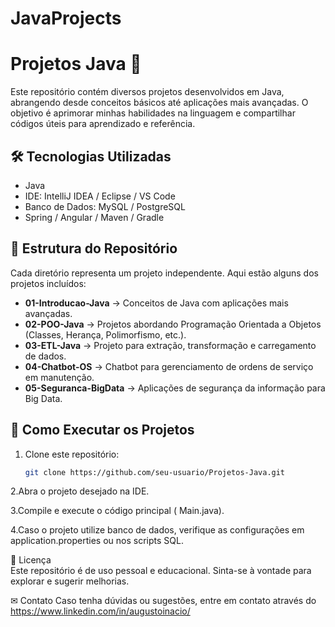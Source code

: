 # JavaProjects
# Projetos Java 🚀

Este repositório contém diversos projetos desenvolvidos em Java, abrangendo desde conceitos básicos até aplicações mais avançadas. O objetivo é aprimorar minhas habilidades na linguagem e compartilhar códigos úteis para aprendizado e referência.

## 🛠 Tecnologias Utilizadas  
- Java
- IDE: IntelliJ IDEA / Eclipse / VS Code  
- Banco de Dados: MySQL / PostgreSQL  
- Spring / Angular / Maven / Gradle

## 📂 Estrutura do Repositório  
Cada diretório representa um projeto independente. Aqui estão alguns dos projetos incluídos:

- **01-Introducao-Java** → Conceitos de Java com aplicações mais avançadas.  
- **02-POO-Java** → Projetos abordando Programação Orientada a Objetos (Classes, Herança, Polimorfismo, etc.).  
- **03-ETL-Java** → Projeto para extração, transformação e carregamento de dados.  
- **04-Chatbot-OS** → Chatbot para gerenciamento de ordens de serviço em manutenção.  
- **05-Seguranca-BigData** → Aplicações de segurança da informação para Big Data.  

## 🚀 Como Executar os Projetos  
1. Clone este repositório:  
   ```sh
   git clone https://github.com/seu-usuario/Projetos-Java.git

2.Abra o projeto desejado na IDE.

3.Compile e execute o código principal ( Main.java).

4.Caso o projeto utilize banco de dados, verifique as configurações em application.properties ou nos scripts SQL.

📜 Licença  
  Este repositório é de uso pessoal e educacional. Sinta-se à vontade para explorar e sugerir melhorias.

✉ Contato
Caso tenha dúvidas ou sugestões, entre em contato através do https://www.linkedin.com/in/augustoinacio/


